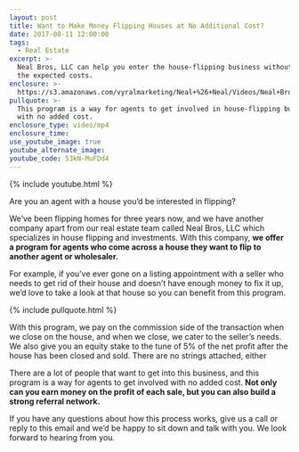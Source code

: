 ```yaml
---
layout: post
title: Want to Make Money Flipping Houses at No Additional Cost?
date: 2017-08-11 12:00:00
tags:
  - Real Estate
excerpt: >-
  Neal Bros, LLC can help you enter the house-flipping business without any of
  the expected costs.
enclosure: >-
  https://s3.amazonaws.com/vyralmarketing/Neal+%26+Neal/Videos/Neal+Bros+LLC/2017/Want+to+Make+Money+Flipping+Houses+at+No+Additional+Cost%253F.mp4
pullquote: >-
  This program is a way for agents to get involved in house-flipping business
  with no added cost.
enclosure_type: video/mp4
enclosure_time:
use_youtube_image: true
youtube_alternate_image:
youtube_code: 53kN-MuFDd4
---
```



{% include youtube.html %}

Are you an agent with a house you’d be interested in flipping?

We’ve been flipping homes for three years now, and we have another company apart from our real estate team called Neal Bros, LLC which specializes in house flipping and investments. With this company, **we offer a program for agents who come across a house they want to flip to another agent or wholesaler.**

For example, if you’ve ever gone on a listing appointment with a seller who needs to get rid of their house and doesn’t have enough money to fix it up, we’d love to take a look at that house so you can benefit from this program.

{% include pullquote.html %}

With this program, we pay on the commission side of the transaction when we close on the house, and when we close, we cater to the seller’s needs. We also give you an equity stake to the tune of 5% of the net profit after the house has been closed and sold. There are no strings attached, either

There are a lot of people that want to get into this business, and this program is a way for agents to get involved with no added cost. **Not only can you earn money on the profit of each sale, but you can also build a strong referral network.**

If you have any questions about how this process works, give us a call or reply to this email and we’d be happy to sit down and talk with you. We look forward to hearing from you.
